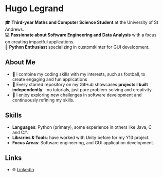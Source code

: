 # Hugo Legrand

🎓 **Third-year Maths and Computer Science Student** at the University of St Andrews.  
💻 **Passionate about Software Engineering and Data Analysis** with a focus on creating impactful applications.  
🐍 **Python Enthusiast** specializing in customtkinter for GUI development.  

## About Me

- 📌 I combine my coding skills with my interests, such as football, to create engaging and fun applications  
- 🌟 Every starred repository on my GitHub showcases **projects I built independently**—no tutorials, just pure problem-solving and creativity.  
- 🚀 I enjoy exploring new challenges in software development and continuously refining my skills.  

## Skills

- **Languages**: Python (primary), some experience in others like Java, C and C#.  
- **Libraries & Tools**: have worked with Unity before for my Y13 project.  
- **Focus Areas**: Software engineering, and GUI application development.  

## Links

- 🌐 [LinkedIn](https://linkedin.com/in/hugolegrand78100)  
